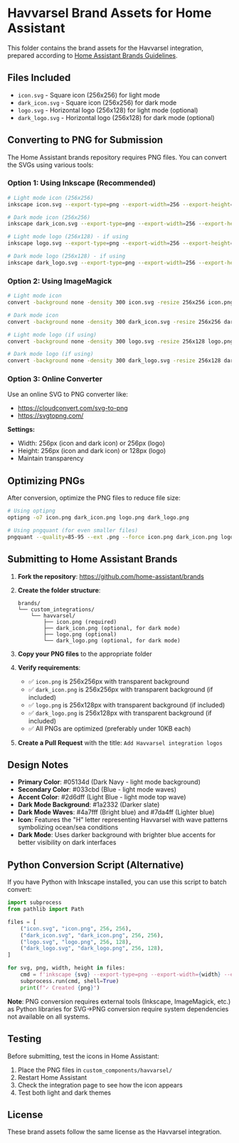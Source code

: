 # Havvarsel Brand Assets for Home Assistant

This folder contains the brand assets for the Havvarsel integration, prepared according to [Home Assistant Brands Guidelines](https://github.com/home-assistant/brands).

## Files Included

- `icon.svg` - Square icon (256x256) for light mode
- `dark_icon.svg` - Square icon (256x256) for dark mode
- `logo.svg` - Horizontal logo (256x128) for light mode (optional)
- `dark_logo.svg` - Horizontal logo (256x128) for dark mode (optional)

## Converting to PNG for Submission

The Home Assistant brands repository requires PNG files. You can convert the SVGs using various tools:

### Option 1: Using Inkscape (Recommended)

```bash
# Light mode icon (256x256)
inkscape icon.svg --export-type=png --export-width=256 --export-height=256 --export-filename=icon.png

# Dark mode icon (256x256)
inkscape dark_icon.svg --export-type=png --export-width=256 --export-height=256 --export-filename=dark_icon.png

# Light mode logo (256x128) - if using
inkscape logo.svg --export-type=png --export-width=256 --export-height=128 --export-filename=logo.png

# Dark mode logo (256x128) - if using
inkscape dark_logo.svg --export-type=png --export-width=256 --export-height=128 --export-filename=dark_logo.png
```

### Option 2: Using ImageMagick

```bash
# Light mode icon
convert -background none -density 300 icon.svg -resize 256x256 icon.png

# Dark mode icon
convert -background none -density 300 dark_icon.svg -resize 256x256 dark_icon.png

# Light mode logo (if using)
convert -background none -density 300 logo.svg -resize 256x128 logo.png

# Dark mode logo (if using)
convert -background none -density 300 dark_logo.svg -resize 256x128 dark_logo.png
```

### Option 3: Online Converter

Use an online SVG to PNG converter like:
- https://cloudconvert.com/svg-to-png
- https://svgtopng.com/

**Settings:**
- Width: 256px (icon and dark icon) or 256px (logo)
- Height: 256px (icon and dark icon) or 128px (logo)
- Maintain transparency

## Optimizing PNGs

After conversion, optimize the PNG files to reduce file size:

```bash
# Using optipng
optipng -o7 icon.png dark_icon.png logo.png dark_logo.png

# Using pngquant (for even smaller files)
pngquant --quality=85-95 --ext .png --force icon.png dark_icon.png logo.png dark_logo.png
```

## Submitting to Home Assistant Brands

1. **Fork the repository**: https://github.com/home-assistant/brands

2. **Create the folder structure**:
   ```
   brands/
   └── custom_integrations/
       └── havvarsel/
           ├── icon.png (required)
           ├── dark_icon.png (optional, for dark mode)
           ├── logo.png (optional)
           └── dark_logo.png (optional, for dark mode)
   ```

3. **Copy your PNG files** to the appropriate folder

4. **Verify requirements**:
   - ✅ `icon.png` is 256x256px with transparent background
   - ✅ `dark_icon.png` is 256x256px with transparent background (if included)
   - ✅ `logo.png` is 256x128px with transparent background (if included)
   - ✅ `dark_logo.png` is 256x128px with transparent background (if included)
   - ✅ All PNGs are optimized (preferably under 10KB each)

5. **Create a Pull Request** with the title: `Add Havvarsel integration logos`

## Design Notes

- **Primary Color**: #05134d (Dark Navy - light mode background)
- **Secondary Color**: #033cbd (Blue - light mode waves)
- **Accent Color**: #2d6dff (Light Blue - light mode top wave)
- **Dark Mode Background**: #1a2332 (Darker slate)
- **Dark Mode Waves**: #4a7fff (Bright blue) and #7da4ff (Lighter blue)
- **Icon**: Features the "H" letter representing Havvarsel with wave patterns symbolizing ocean/sea conditions
- **Dark Mode**: Uses darker background with brighter blue accents for better visibility on dark interfaces

## Python Conversion Script (Alternative)

If you have Python with Inkscape installed, you can use this script to batch convert:

```python
import subprocess
from pathlib import Path

files = [
    ("icon.svg", "icon.png", 256, 256),
    ("dark_icon.svg", "dark_icon.png", 256, 256),
    ("logo.svg", "logo.png", 256, 128),
    ("dark_logo.svg", "dark_logo.png", 256, 128),
]

for svg, png, width, height in files:
    cmd = f'inkscape {svg} --export-type=png --export-width={width} --export-height={height} --export-filename={png}'
    subprocess.run(cmd, shell=True)
    print(f"✓ Created {png}")
```

**Note**: PNG conversion requires external tools (Inkscape, ImageMagick, etc.) as Python libraries for SVG→PNG conversion require system dependencies not available on all systems.

## Testing

Before submitting, test the icons in Home Assistant:

1. Place the PNG files in `custom_components/havvarsel/`
2. Restart Home Assistant
3. Check the integration page to see how the icon appears
4. Test both light and dark themes

## License

These brand assets follow the same license as the Havvarsel integration.
